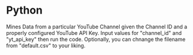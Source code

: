 # Python
Mines Data from a particular YouTube Channel given the Channel ID and a properly configured YouTube API Key. 
Input values for "channel_id" and "yt_api_key" then run the code. 
Optionally, you can chnange the filename from "default.csv" to your liking.
